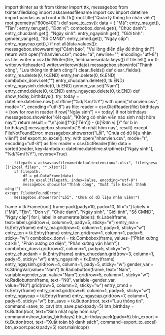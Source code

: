 import tkinter as tk
from tkinter import ttk, messagebox
from tkinter.filedialog import asksaveasfilename
import csv
import datetime
import pandas as pd
root = tk.Tk()
root.title("Quản lý thông tin nhân viên")
root.geometry("600x400")
def save_to_csv():
    data = {
        "Mã": entry_ma.get(),
        "Tên": entry_ten.get(),
        "Đơn vị": combobox_donvi.get(),
        "Chức danh": entry_chucdanh.get(),
        "Ngày sinh": entry_ngaysinh.get(),
        "Giới tính": gender_var.get(),
        "Số CMND": entry_cmnd.get(),
        "Ngày cấp": entry_ngaycap.get(),}
    if not all(data.values()):
        messagebox.showwarning("Cảnh báo", "Vui lòng điền đầy đủ thông tin!")
        return
    with open("nhanvien.csv", mode="a", newline="", encoding="utf-8") as file:
        writer = csv.DictWriter(file, fieldnames=data.keys())
        if file.tell() == 0:
            writer.writeheader()
        writer.writerow(data)
    messagebox.showinfo("Thành công", "Lưu thông tin thành công!")
    clear_fields()
def clear_fields():
    entry_ma.delete(0, tk.END)
    entry_ten.delete(0, tk.END)
    combobox_donvi.set("")
    entry_chucdanh.delete(0, tk.END)
    entry_ngaysinh.delete(0, tk.END)
    gender_var.set("Nam")
    entry_cmnd.delete(0, tk.END)
    entry_ngaycap.delete(0, tk.END)
def show_today_birthdays():
    try:
        today = datetime.datetime.now().strftime("%d/%m/%Y")
        with open("nhanvien.csv", mode="r", encoding="utf-8") as file:
            reader = csv.DictReader(file)
            birthdays = [row for row in reader if row["Ngày sinh"] == today]
        if not birthdays:
            messagebox.showinfo("Kết quả", "Không có nhân viên nào sinh nhật hôm nay.")
            return
            result = "\n".join([f"{b['Tên']} - {b['Đơn vị']}" for b in birthdays])
        messagebox.showinfo("Sinh nhật hôm nay", result)
    except FileNotFoundError:
        messagebox.showerror("Lỗi", "Chưa có dữ liệu nhân viên!")
def export_to_excel():
    try:
        with open("nhanvien.csv", mode="r", encoding="utf-8") as file:
            reader = csv.DictReader(file)
            data = sorted(reader, key=lambda x: datetime.datetime.strptime(x["Ngày sinh"], "%d/%m/%Y"), reverse=True)

        filepath = asksaveasfilename(defaultextension=".xlsx", filetypes=[("Excel files", "*.xlsx")])
        if filepath:
            df = pd.DataFrame(data)
            df.to_excel(filepath, index=False, encoding="utf-8")
            messagebox.showinfo("Thành công", "Xuất file Excel thành công!")
    except FileNotFoundError:
        messagebox.showerror("Lỗi", "Chưa có dữ liệu nhân viên!")
frame = tk.Frame(root)
frame.pack(pady=10, padx=10, fill="x")
labels = ["Mã", "Tên", "Đơn vị", "Chức danh", "Ngày sinh", "Giới tính", "Số CMND", "Ngày cấp"]
for i, label in enumerate(labels):
    tk.Label(frame, text=label).grid(row=i, column=0, pady=5, sticky="e")
entry_ma = tk.Entry(frame)
entry_ma.grid(row=0, column=1, pady=5, sticky="w")
entry_ten = tk.Entry(frame)
entry_ten.grid(row=1, column=1, pady=5, sticky="w")
combobox_donvi = ttk.Combobox(frame, values=["Phân xưởng cơ khí", "Phân xưởng cơ điện", "Phân xưởng vận hành"])
combobox_donvi.grid(row=2, column=1, pady=5, sticky="w")
entry_chucdanh = tk.Entry(frame)
entry_chucdanh.grid(row=3, column=1, pady=5, sticky="w")
entry_ngaysinh = tk.Entry(frame)
entry_ngaysinh.grid(row=4, column=1, pady=5, sticky="w")
gender_var = tk.StringVar(value="Nam")
tk.Radiobutton(frame, text="Nam", variable=gender_var, value="Nam").grid(row=5, column=1, sticky="w")
tk.Radiobutton(frame, text="Nữ", variable=gender_var, value="Nữ").grid(row=5, column=2, sticky="w")
entry_cmnd = tk.Entry(frame)
entry_cmnd.grid(row=6, column=1, pady=5, sticky="w")
entry_ngaycap = tk.Entry(frame)
entry_ngaycap.grid(row=7, column=1, pady=5, sticky="w")
btn_save = tk.Button(root, text="Lưu thông tin", command=save_to_csv)
btn_save.pack(pady=5)
btn_birthday = tk.Button(root, text="Sinh nhật ngày hôm nay", command=show_today_birthdays)
btn_birthday.pack(pady=5)
btn_export = tk.Button(root, text="Xuất toàn bộ danh sách", command=export_to_excel)
btn_export.pack(pady=5)
root.mainloop()
